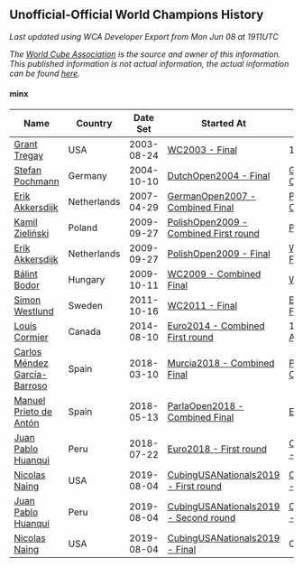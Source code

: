 ## Unofficial-Official World Champions History

*Last updated using WCA Developer Export from Mon Jun 08 at 1911UTC*

*The [World Cube Association](https://www.worldcubeassociation.org) is the source and owner of this information. This published information is not actual information, the actual information can be found [here](https://www.worldcubeassociation.org/results).*

#### minx

|Name|Country|Date Set|Started At|Ended At|Days Held|  
|--|--|--|--|--|--|  
|[Grant Tregay](https://www.worldcubeassociation.org/persons/2003TREG02)|USA|2003-08-24|[WC2003 - Final](https://www.worldcubeassociation.org/competitions/WC2003/results/all#eminx_f)|1 year after [WC2003](https://www.worldcubeassociation.org/competitions/WC2003/results/all#eminx_f)|366|  
|[Stefan Pochmann](https://www.worldcubeassociation.org/persons/2003POCH01)|Germany|2004-10-10|[DutchOpen2004 - Final](https://www.worldcubeassociation.org/competitions/DutchOpen2004/results/all#eminx_f)|[GermanOpen2007 - Combined Final](https://www.worldcubeassociation.org/competitions/GermanOpen2007/results/all#eminx_c)|931|  
|[Erik Akkersdijk](https://www.worldcubeassociation.org/persons/2005AKKE01)|Netherlands|2007-04-29|[GermanOpen2007 - Combined Final](https://www.worldcubeassociation.org/competitions/GermanOpen2007/results/all#eminx_c)|[PolishOpen2009 - Combined First round](https://www.worldcubeassociation.org/competitions/PolishOpen2009/results/all#eminx_d)|882|  
|[Kamil Zieliński](https://www.worldcubeassociation.org/persons/2008ZIEL01)|Poland|2009-09-27|[PolishOpen2009 - Combined First round](https://www.worldcubeassociation.org/competitions/PolishOpen2009/results/all#eminx_d)|[PolishOpen2009 - Final](https://www.worldcubeassociation.org/competitions/PolishOpen2009/results/all#eminx_f)|0|  
|[Erik Akkersdijk](https://www.worldcubeassociation.org/persons/2005AKKE01)|Netherlands|2009-09-27|[PolishOpen2009 - Final](https://www.worldcubeassociation.org/competitions/PolishOpen2009/results/all#eminx_f)|[WC2009 - Combined Final](https://www.worldcubeassociation.org/competitions/WC2009/results/all#eminx_c)|14|  
|[Bálint Bodor](https://www.worldcubeassociation.org/persons/2008BODO01)|Hungary|2009-10-11|[WC2009 - Combined Final](https://www.worldcubeassociation.org/competitions/WC2009/results/all#eminx_c)|[WC2011 - Final](https://www.worldcubeassociation.org/competitions/WC2011/results/all#eminx_f)|735|  
|[Simon Westlund](https://www.worldcubeassociation.org/persons/2008WEST02)|Sweden|2011-10-16|[WC2011 - Final](https://www.worldcubeassociation.org/competitions/WC2011/results/all#eminx_f)|[Euro2014 - Combined First round](https://www.worldcubeassociation.org/competitions/Euro2014/results/all#eminx_d)|1029|  
|[Louis Cormier](https://www.worldcubeassociation.org/persons/2010CORM02)|Canada|2014-08-10|[Euro2014 - Combined First round](https://www.worldcubeassociation.org/competitions/Euro2014/results/all#eminx_d)|1 year after [AtlanticOpen2017](https://www.worldcubeassociation.org/competitions/AtlanticOpen2017/results/all#eminx_c)|1302|  
|[Carlos Méndez García-Barroso](https://www.worldcubeassociation.org/persons/2010GARC02)|Spain|2018-03-10|[Murcia2018 - Combined Final](https://www.worldcubeassociation.org/competitions/Murcia2018/results/all#eminx_c)|[ParlaOpen2018 - Combined Final](https://www.worldcubeassociation.org/competitions/ParlaOpen2018/results/all#eminx_c)|64|  
|[Manuel Prieto de Antón](https://www.worldcubeassociation.org/persons/2015ANTO04)|Spain|2018-05-13|[ParlaOpen2018 - Combined Final](https://www.worldcubeassociation.org/competitions/ParlaOpen2018/results/all#eminx_c)|[Euro2018 - First round](https://www.worldcubeassociation.org/competitions/Euro2018/results/all#eminx_1)|70|  
|[Juan Pablo Huanqui](https://www.worldcubeassociation.org/persons/2013HUAN30)|Peru|2018-07-22|[Euro2018 - First round](https://www.worldcubeassociation.org/competitions/Euro2018/results/all#eminx_1)|[CubingUSANationals2019 - First round](https://www.worldcubeassociation.org/competitions/CubingUSANationals2019/results/all#eminx_1)|378|  
|[Nicolas Naing](https://www.worldcubeassociation.org/persons/2015NAIN01)|USA|2019-08-04|[CubingUSANationals2019 - First round](https://www.worldcubeassociation.org/competitions/CubingUSANationals2019/results/all#eminx_1)|[CubingUSANationals2019 - Second round](https://www.worldcubeassociation.org/competitions/CubingUSANationals2019/results/all#eminx_2)|0|  
|[Juan Pablo Huanqui](https://www.worldcubeassociation.org/persons/2013HUAN30)|Peru|2019-08-04|[CubingUSANationals2019 - Second round](https://www.worldcubeassociation.org/competitions/CubingUSANationals2019/results/all#eminx_2)|[CubingUSANationals2019 - Final](https://www.worldcubeassociation.org/competitions/CubingUSANationals2019/results/all#eminx_f)|0|  
|[Nicolas Naing](https://www.worldcubeassociation.org/persons/2015NAIN01)|USA|2019-08-04|[CubingUSANationals2019 - Final](https://www.worldcubeassociation.org/competitions/CubingUSANationals2019/results/all#eminx_f)|Ongoing|309|  
